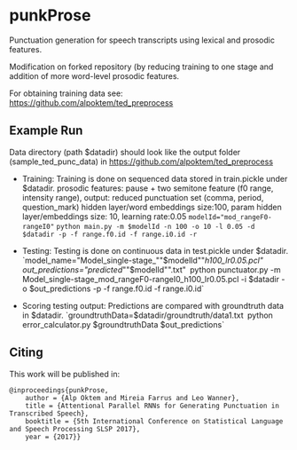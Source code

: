 # punkProse

Punctuation generation for speech transcripts using lexical and prosodic features. 

Modification on forked repository (by reducing training to one stage and addition of more word-level prosodic features. 

For obtaining training data see: https://github.com/alpoktem/ted_preprocess

## Example Run
Data directory (path $datadir) should look like the output folder (sample_ted_punc_data) in https://github.com/alpoktem/ted_preprocess

* Training:
Training is done on sequenced data stored in train.pickle under $datadir. 
prosodic features: pause + two semitone feature (f0 range, intensity range), output: reduced punctuation set (comma, period, question_mark)
hidden layer/word embeddings size:100, param hidden layer/embeddings size: 10, learning rate:0.05
`modelId="mod_rangeF0-rangeI0"`
`python main.py -m $modelId -n 100 -o 10 -l 0.05 -d $datadir -p -f range.f0.id -f range.i0.id -r`

* Testing:
Testing is done on continuous data in test.pickle under $datadir. 
`model_name="Model_single-stage_""$modelId""_h100_lr0.05.pcl"`
`out_predictions="predicted_""$modelId"".txt"`
`python punctuator.py -m Model_single-stage_mod_rangeF0-rangeI0_h100_lr0.05.pcl -i $datadir -o $out_predictions -p -f range.f0.id -f range.i0.id`

* Scoring testing output:
Predictions are compared with groundtruth data in $datadir. 
`groundtruthData=$datadir/groundtruth/data1.txt`
`python error_calculator.py $groundtruthData $out_predictions`

## Citing

This work will be published in:

	@inproceedings{punkProse,
		author = {Alp Oktem and Mireia Farrus and Leo Wanner},
		title = {Attentional Parallel RNNs for Generating Punctuation in Transcribed Speech},
		booktitle = {5th International Conference on Statistical Language and Speech Processing SLSP 2017},
		year = {2017}}